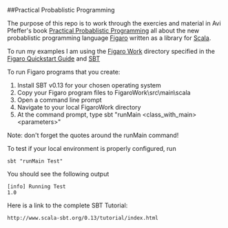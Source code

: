 ##Practical Probablistic Programming

The purpose of this repo is to work through the exercies and material in Avi Pfeffer's book [Practical Probablistic Programming](https://www.manning.com/books/practical-probabilistic-programming) all about the new probablistic programming language [Figaro](https://github.com/p2t2/figaro) written as a library for [Scala](http://www.scala-lang.org/).

To run my examples I am using the [Figaro Work](https://www.cra.com/sites/default/files/files/FigaroWork.zip) directory specified in the [Figaro Quickstart Guide](https://www.cra.com/sites/default/files/pdf/Figaro_Quick_Start_Guide.pdf) and [SBT](http://www.scala-sbt.org/)

To run Figaro programs that you create:

1. Install SBT v0.13 for your chosen operating system
2. Copy your Figaro program files to FigaroWork\src\main\scala
3. Open a command line prompt
4. Navigate to your local FigaroWork directory
5. At the command prompt, type sbt "runMain \<class_with_main\> \<parameters\>"


Note: don't forget the quotes around the runMain command!

To test if your local environment is properly configured, run

	sbt "runMain Test"

You should see the following output

	[info] Running Test
	1.0


Here is a link to the complete SBT Tutorial:

	http://www.scala-sbt.org/0.13/tutorial/index.html
